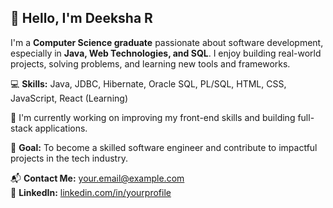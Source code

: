 <h2>👋 Hello, I'm Deeksha R</h2>

<p>
  I'm a <strong>Computer Science graduate</strong> passionate about software development, especially in <strong>Java, Web Technologies, and SQL</strong>. I enjoy building real-world projects, solving problems, and learning new tools and frameworks.
</p>

<p>
  💻 <strong>Skills:</strong> Java, JDBC, Hibernate, Oracle SQL, PL/SQL, HTML, CSS, JavaScript, React (Learning)
</p>

<p>
  🚀 I'm currently working on improving my front-end skills and building full-stack applications.
</p>

<p>
  🎯 <strong>Goal:</strong> To become a skilled software engineer and contribute to impactful projects in the tech industry.
</p>

<p>
  📬 <strong>Contact Me:</strong> <a href="deeksha632003@gmail.com">your.email@example.com</a> <br>
  💼 <strong>LinkedIn:</strong> <a href="https://www.linkedin.com/in/deeksha-784411256/" target="_blank">linkedin.com/in/yourprofile</a>
</p>
